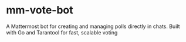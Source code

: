 # mm-vote-bot
A Mattermost bot for creating and managing polls directly in chats. Built with Go and Tarantool for fast, scalable voting
